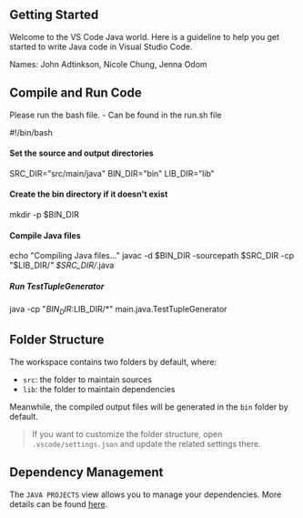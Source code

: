 ## Getting Started

Welcome to the VS Code Java world. Here is a guideline to help you get started to write Java code in Visual Studio Code.

Names: John Adtinkson, Nicole Chung, Jenna Odom

## Compile and Run Code

Please run the bash file. - Can be found in the run.sh file

#!/bin/bash

#### Set the source and output directories
SRC_DIR="src/main/java"
BIN_DIR="bin"
LIB_DIR="lib"

#### Create the bin directory if it doesn't exist
mkdir -p $BIN_DIR

#### Compile Java files
echo "Compiling Java files..."
javac -d $BIN_DIR -sourcepath $SRC_DIR -cp "$LIB_DIR/*" $SRC_DIR/*.java

##### Run TestTupleGenerator
java -cp "$BIN_DIR:$LIB_DIR/*" main.java.TestTupleGenerator

## Folder Structure

The workspace contains two folders by default, where:

- `src`: the folder to maintain sources
- `lib`: the folder to maintain dependencies

Meanwhile, the compiled output files will be generated in the `bin` folder by default.

> If you want to customize the folder structure, open `.vscode/settings.json` and update the related settings there.

## Dependency Management

The `JAVA PROJECTS` view allows you to manage your dependencies. More details can be found [here](https://github.com/microsoft/vscode-java-dependency#manage-dependencies).
